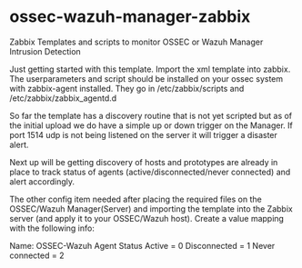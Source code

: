# ossec-wazuh-manager-zabbix
Zabbix Templates and scripts to monitor OSSEC or Wazuh Manager Intrusion Detection

Just getting started with this template.  Import the xml template into zabbix.  The userparameters and script should be installed on your ossec system with zabbix-agent installed.  They go in /etc/zabbix/scripts and /etc/zabbix/zabbix_agentd.d

So far the template has a discovery routine that is not yet scripted but as of the initial upload we do have a simple up or down trigger on the Manager.  If port 1514 udp is not being listened on the server it will trigger a disaster alert.

Next up will be getting discovery of hosts and prototypes are already in place to track status of agents (active/disconnected/never connected) and alert accordingly.

The other config item needed after placing the required files on the OSSEC/Wazuh Manager(Server) and importing the template into the Zabbix server (and apply it to your OSSEC/Wazuh host).  Create a value mapping with the following info:

Name: OSSEC-Wazuh Agent Status
Active = 0
Disconnected = 1
Never connected = 2


